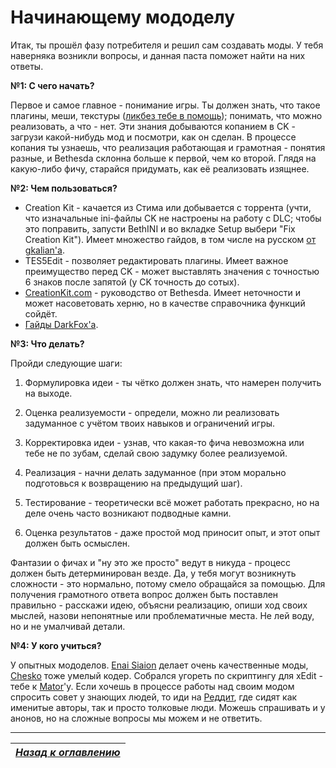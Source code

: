 # Начинающему мододелу

Итак, ты прошёл фазу потребителя и решил сам создавать моды. У тебя наверняка возникли вопросы, и данная паста поможет найти на них ответы.

**№1: С чего начать?**

Первое и самое главное - понимание игры. Ты должен знать, что такое плагины, меши, текстуры ([ликбез тебе в помощь](01_Небольшой_ликбез.md)); понимать, что можно реализовать, а что - нет. Эти знания добываются копанием в CK - загрузи какой-нибудь мод и посмотри, как он сделан. В процессе копания ты узнаешь, что реализация работающая и грамотная - понятия разные, и Bethesda склонна больше к первой, чем ко второй. Глядя на какую-либо фичу, старайся придумать, как её реализовать изящнее.

**№2: Чем пользоваться?**

+ Creation Kit - качается из Стима или добывается с торрента (учти, что изначальные ini-файлы CK не настроены на работу с DLC; чтобы это поправить, запусти BethINI и во вкладке Setup выбери "Fix Creation Kit"). Имеет множество гайдов, в том числе на русском [от gkalian'а](https://www.youtube.com/playlist?list=PLAF214CD951A11FF7).
+ TES5Edit - позволяет редактировать плагины. Имеет важное преимущество перед CK - может выставлять значения с точностью 6 знаков после запятой (у CK точность до сотых).
+ [CreationKit.com](http://www.creationkit.com/index.php?title=Main_Page) - руководство от Bethesda. Имеет неточности и может насоветовать херню, но в качестве справочника функций сойдёт.
+ [Гайды DarkFox'а](https://www.darkfox127.co.uk).

**№3: Что делать?**

Пройди следующие шаги:

1) Формулировка идеи - ты чётко должен знать, что намерен получить на выходе.

2) Оценка реализуемости - определи, можно ли реализовать задуманное с учётом твоих навыков и ограничений игры.

3) Корректировка идеи - узнав, что какая-то фича невозможна или тебе не по зубам, сделай свою задумку более реализуемой.

4) Реализация - начни делать задуманное (при этом морально подготовься к возвращению на предыдущий шаг).

5) Тестирование - теоретически всё может работать прекрасно, но на деле очень часто возникают подводные камни.

6) Оценка результатов - даже простой мод приносит опыт, и этот опыт должен быть осмыслен.

Фантазии о фичах и "ну это же просто" ведут в никуда - процесс должен быть детерминирован везде. Да, у тебя могут возникнуть сложности - это нормально, потому смело обращайся за помощью. Для получения грамотного ответа вопрос должен быть поставлен правильно - расскажи идею, объясни реализацию, опиши ход своих мыслей, назови непонятные или проблематичные места. Не лей воду, но и не умалчивай детали.

**№4: У кого учиться?**

У опытных мододелов. [Enai Siaion](http://www.nexusmods.com/skyrim/users/3959191/?tb=mods&pUp=1) делает очень качественные моды, [Chesko](http://www.nexusmods.com/skyrim/users/187943/?tb=mods&pUp=1) тоже умелый кодер. Собрался угореть по скриптингу для xEdit - тебе к [Mator](http://www.nexusmods.com/skyrim/users/3900618/?tb=mods&pUp=1)'у. Если хочешь в процессе работы над своим модом спросить совет у знающих людей, то иди на [Реддит](https://www.reddit.com/r/skyrimmods/), где сидят как именитые авторы, так и просто толковые люди. Можешь спрашивать и у анонов, но на сложные вопросы мы можем и не ответить.

------

|[*Назад к оглавлению*](../01_Оглавление.md)|
|:---:|
